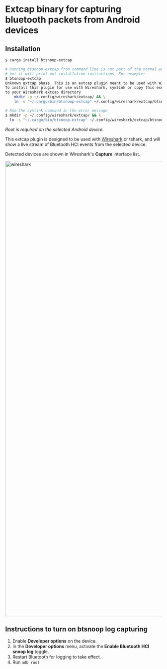 # Extcap binary for capturing bluetooth packets from Android devices

## Installation

```sh
$ cargo install btsnoop-extcap

# Running btsnoop-extcap from command line is not part of the normal workflow,
# but it will print out installation instructions. For example:
$ btsnoop-extcap
Unknown extcap phase. This is an extcap plugin meant to be used with Wireshark or tshark.
To install this plugin for use with Wireshark, symlink or copy this executable
to your Wireshark extcap directory
    mkdir -p ~/.config/wireshark/extcap/ && \
    ln -s "~/.cargo/bin/btsnoop-extcap" ~/.config/wireshark/extcap/btsnoop-extcap

# Run the symlink command in the error message
$ mkdir -p ~/.config/wireshark/extcap/ && \
  ln -s "~/.cargo/bin/btsnoop-extcap" ~/.config/wireshark/extcap/btsnoop-extcap
```

_Root is required on the selected Android device._

This extcap plugin is designed to be used with [Wireshark](https://www.wireshark.org/) or tshark,
and will show a live stream of Bluetooth HCI events from the selected device.

Detected devices are shown in Wireshark's __Capture__ interface list.

<img width="1462" alt="wireshark" src="https://user-images.githubusercontent.com/1264702/216287342-c0d7a30c-0fa0-4acd-a535-f95323427eca.png">

## Instructions to turn on btsnoop log capturing

1. Enable __Developer options__ on the device.
2. In the __Developer options__ menu, activate the __Enable Bluetooth HCI snoop log__ toggle.
3. Restart Bluetooth for logging to take effect.
4. Run `adb root`
